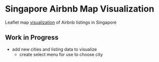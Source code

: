 # Singapore Airbnb Map Visualization

Leaflet map [visualization](https://jwc225.shinyapps.io/airbnb_singapore_viz/) of Airbnb listings in Singapore

## Work in Progress

- add new cities and listing data to visualize
  - create select menu for use to choose city
